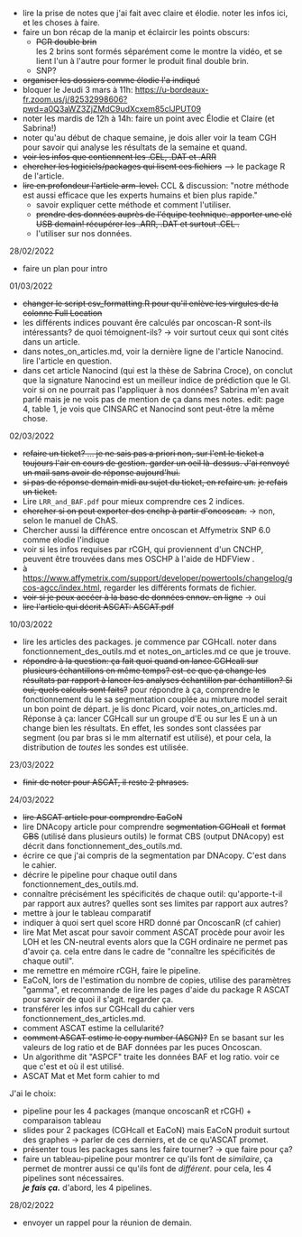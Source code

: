 - lire la prise de notes que j'ai fait avec claire et élodie. noter les infos ici, et les choses à faire.
- faire un bon récap de la manip et éclaircir les points obscurs:
    - ~~PCR double brin~~\
    les 2 brins sont formés séparément come le montre la vidéo, et se lient l'un à l'autre pour former le produit final double brin.
    - SNP?
- ~~organiser les dossiers comme élodie l'a indiqué~~
- bloquer le Jeudi 3 mars à 11h: https://u-bordeaux-fr.zoom.us/j/82532998606?pwd=a0Q3aWZ3ZjZMdC9udXcxem85clJPUT09
- noter les mardis de 12h à 14h: faire un point avec Élodie et Claire (et Sabrina!)
- noter qu'au début de chaque semaine, je dois aller voir la team CGH pour savoir qui analyse les résultats de la semaine et quand.
- ~~voir les infos que contiennent les .CEL, .DAT et .ARR~~
- ~~chercher les logiciels/packages qui lisent ces fichiers~~ --> le package R de l'article.
- ~~lire en profondeur l'article arm-level.~~ CCL & discussion: "notre méthode est aussi efficace que les experts humains et bien plus rapide."
    - savoir expliquer cette méthode et comment l'utiliser.
    - ~~prendre des données auprès de l'équipe technique. apporter une clé USB demain! récupérer les .ARR, .DAT et surtout .CEL .~~
    - l'utiliser sur nos données.

28/02/2022
- faire un plan pour intro 

01/03/2022
- ~~changer le script csv_formatting.R pour qu'il enlève les virgules de la colonne Full Location~~
- les différents indices pouvant êre calculés par oncoscan-R sont-ils intéressants? de quoi témoignent-ils?
    -> voir surtout ceux qui sont cités dans un article.
- dans notes_on_articles.md, voir la dernière ligne de l'article Nanocind. lire l'article en question.
- dans cet article Nanocind (qui est la thèse de Sabrina Croce), on conclut que la signature Nanocind est un meilleur indice de prédiction que le GI. voir si on ne pourrait pas l'appliquer à nos données? Sabrina m'en avait parlé mais je ne vois pas de mention de ça dans mes notes. 
    edit: page 4, table 1, je vois que CINSARC et Nanocind sont peut-être la même chose.  
    
02/03/2022
- ~~refaire un ticket? ... je ne sais pas a priori non, sur l'ent le ticket a toujours l'air en cours de gestion. garder un oeil là-dessus. J'ai renvoyé un mail sans avoir de réponse aujourd'hui.~~
- ~~si pas de réponse demain midi au sujet du ticket, en refaire un.~~
    ~~je refais un ticket.~~
- Lire `LRR_and_BAF.pdf` pour mieux comprendre ces 2 indices.
- ~~chercher si on peut exporter des cnchp à partir d'oncoscan.~~
    -> non, selon le manuel de ChAS.
- Chercher aussi la différence entre oncoscan et Affymetrix SNP 6.0 comme elodie l'indique
- voir si les infos requises par rCGH, qui proviennent d'un CNCHP, peuvent être trouvées dans mes OSCHP à l'aide de HDFView .
- à https://www.affymetrix.com/support/developer/powertools/changelog/gcos-agcc/index.html, regarder les différents formats de fichier.
- ~~voir si je peux accéer à la base de données ennov. en ligne~~
    -> oui
- ~~lire l'article qui décrit ASCAT: ASCAT.pdf~~  

10/03/2022
- lire les articles des packages. je commence par CGHcall. noter dans fonctionnement_des_outils.md et notes_on_articles.md ce que je trouve.
- ~~répondre à la question: ça fait quoi quand on lance CGHcall sur plusieurs échantillons en même temps? est-ce que ça change les résultats par rapport à lancer les analyses échantillon par échantillon? Si oui, quels calculs sont faits?~~
pour répondre à ça, comprendre le fonctionnement du le sa segmentation couplée au mixture model serait un bon point de départ. je lis donc Picard, voir notes_on_articles.md.
Réponse à ça: lancer CGHcall sur un groupe d'E ou sur les E un à un change bien les résultats. En effet, les sondes sont classées par segment (ou par bras si le mm alternatif est utilisé), et pour cela, la distribution de *toutes* les sondes est utilisée.  

23/03/2022
- ~~finir de noter pour ASCAT, il reste 2 phrases.~~

24/03/2022
- ~~lire ASCAT article pour comprendre EaCoN~~
- lire DNAcopy article pour comprendre ~~segmentation CGHcall~~ et ~~format CBS~~ (utilisé dans plusieurs outils)
le format CBS (output DNAcopy) est décrit dans fonctionnement_des_outils.md. 
- écrire ce que j'ai compris de la segmentation par DNAcopy. C'est dans le cahier.
- décrire le pipeline pour chaque outil dans fonctionnement_des_outils.md.
- connaître précisément les spécificités de chaque outil: qu'apporte-t-il par rapport aux autres? quelles sont ses limites par rapport aux autres?
- mettre à jour le tableau comparatif
- indiquer à quoi sert quel score HRD donné par OncoscanR (cf cahier)
- lire Mat Met ascat pour savoir comment ASCAT procède pour avoir les LOH et les CN-neutral events alors que la CGH ordinaire ne permet pas d'avoir ça. cela entre dans le cadre de "connaître les spécificités de chaque outil".
- me remettre en mémoire rCGH, faire le pipeline.
- EaCoN, lors de l'estimation du nombre de copies, utilise des paramètres "gamma", et recommande de lire les pages d'aide du package R ASCAT pour savoir de quoi il s'agit. regarder ça.
- transférer les infos sur CGHcall du cahier vers fonctionnement_des_articles.md.
- comment ASCAT estime la cellularité?
- ~~comment ASCAT estime le copy number (ASCN)?~~
En se basant sur les valeurs de log ratio et de BAF données par les puces Oncoscan.
- Un algorithme dit "ASPCF" traite les données BAF et log ratio. voir ce que c'est et où il est utilisé.
- ASCAT Mat et Met form cahier to md

J'ai le choix:
- pipeline pour les 4 packages (manque oncoscanR et rCGH) + comparaison tableau
- slides pour 2 packages (CGHcall et EaCoN) mais EaCoN produit surtout des graphes -> parler de ces derniers, et de ce qu'ASCAT promet.
- présenter tous les packages sans les faire tourner? -> que faire pour ça?
- faire un tableau-pipeline pour montrer ce qu'ils font de *similaire*, ça permet de montrer aussi ce qu'ils font de *différent*. pour cela, les 4 pipelines sont nécessaires.  
***je fais ça.*** d'abord, les 4 pipelines.

28/02/2022
- envoyer un rappel pour la réunion de demain.





